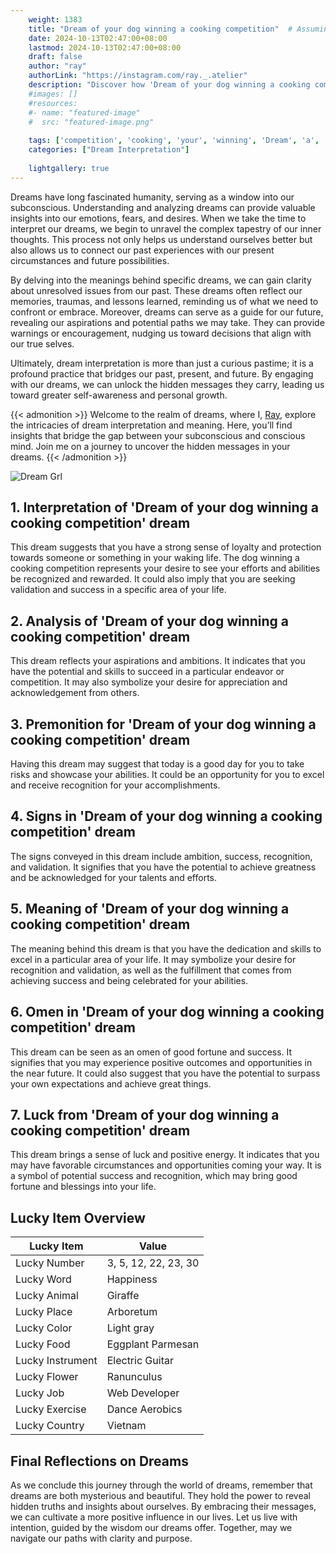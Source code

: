 ```yaml
---
    weight: 1383
    title: "Dream of your dog winning a cooking competition"  # Assuming 'title' column exists
    date: 2024-10-13T02:47:00+08:00
    lastmod: 2024-10-13T02:47:00+08:00
    draft: false
    author: "ray"
    authorLink: "https://instagram.com/ray._.atelier"
    description: "Discover how 'Dream of your dog winning a cooking competition' can interpret your future and uncover its significant meanings in your life."
    #images: []
    #resources:
    #- name: "featured-image"
    #  src: "featured-image.png"
    
    tags: ['competition', 'cooking', 'your', 'winning', 'Dream', 'a', 'of', 'dog']
    categories: ["Dream Interpretation"]
    
    lightgallery: true
---
```

    
Dreams have long fascinated humanity, serving as a window into our subconscious. Understanding and analyzing dreams can provide valuable insights into our emotions, fears, and desires. When we take the time to interpret our dreams, we begin to unravel the complex tapestry of our inner thoughts. This process not only helps us understand ourselves better but also allows us to connect our past experiences with our present circumstances and future possibilities.

By delving into the meanings behind specific dreams, we can gain clarity about unresolved issues from our past. These dreams often reflect our memories, traumas, and lessons learned, reminding us of what we need to confront or embrace. Moreover, dreams can serve as a guide for our future, revealing our aspirations and potential paths we may take. They can provide warnings or encouragement, nudging us toward decisions that align with our true selves.

Ultimately, dream interpretation is more than just a curious pastime; it is a profound practice that bridges our past, present, and future. By engaging with our dreams, we can unlock the hidden messages they carry, leading us toward greater self-awareness and personal growth.

{{< admonition >}}
Welcome to the realm of dreams, where I, [Ray](https://instagram.com/ray._.atelier), explore the intricacies of dream interpretation and meaning. Here, you’ll find insights that bridge the gap between your subconscious and conscious mind. Join me on a journey to uncover the hidden messages in your dreams.
{{< /admonition >}}

![Dream Grl](https://cdn.pixabay.com/photo/2017/11/02/03/35/gothic-2910057_1280.jpg "Dream Grl")

## 1. Interpretation of 'Dream of your dog winning a cooking competition' dream
 This dream suggests that you have a strong sense of loyalty and protection towards someone or something in your waking life. The dog winning a cooking competition represents your desire to see your efforts and abilities be recognized and rewarded. It could also imply that you are seeking validation and success in a specific area of your life.

## 2. Analysis of 'Dream of your dog winning a cooking competition' dream
 This dream reflects your aspirations and ambitions. It indicates that you have the potential and skills to succeed in a particular endeavor or competition. It may also symbolize your desire for appreciation and acknowledgement from others.

## 3. Premonition for 'Dream of your dog winning a cooking competition' dream
 Having this dream may suggest that today is a good day for you to take risks and showcase your abilities. It could be an opportunity for you to excel and receive recognition for your accomplishments.

## 4. Signs in 'Dream of your dog winning a cooking competition' dream
 The signs conveyed in this dream include ambition, success, recognition, and validation. It signifies that you have the potential to achieve greatness and be acknowledged for your talents and efforts.

## 5. Meaning of 'Dream of your dog winning a cooking competition' dream
 The meaning behind this dream is that you have the dedication and skills to excel in a particular area of your life. It may symbolize your desire for recognition and validation, as well as the fulfillment that comes from achieving success and being celebrated for your abilities.

## 6. Omen in 'Dream of your dog winning a cooking competition' dream
 This dream can be seen as an omen of good fortune and success. It signifies that you may experience positive outcomes and opportunities in the near future. It could also suggest that you have the potential to surpass your own expectations and achieve great things.

## 7. Luck from 'Dream of your dog winning a cooking competition' dream
 This dream brings a sense of luck and positive energy. It indicates that you may have favorable circumstances and opportunities coming your way. It is a symbol of potential success and recognition, which may bring good fortune and blessings into your life.

## Lucky Item Overview
| Lucky Item          | Value              |
|---------------|--------------------|
| Lucky Number        | 3, 5, 12, 22, 23, 30  |
| Lucky Word          | Happiness |
| Lucky Animal        | Giraffe |
| Lucky Place         | Arboretum     |
| Lucky Color         | Light gray     |
| Lucky Food          | Eggplant Parmesan      |
| Lucky Instrument    | Electric Guitar |
| Lucky Flower        | Ranunculus    |
| Lucky Job           | Web Developer       |
| Lucky Exercise      | Dance Aerobics  |
| Lucky Country       | Vietnam    |


##  Final Reflections on Dreams

As we conclude this journey through the world of dreams, remember that dreams are both mysterious and beautiful. They hold the power to reveal hidden truths and insights about ourselves. By embracing their messages, we can cultivate a more positive influence in our lives. Let us live with intention, guided by the wisdom our dreams offer. Together, may we navigate our paths with clarity and purpose.
